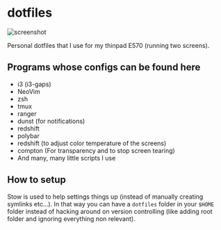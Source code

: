 # dotfiles

![screenshot](https://i.imgur.com/q9PPaZZ.jpg)

Personal dotfiles that I use for my thinpad E570 (running two screens).

## Programs whose configs can be found here

+ i3 (i3-gaps)
+ NeoVim
+ zsh
+ tmux
+ ranger
+ dunst (for notifications)
+ redshift
+ polybar
+ redshift (to adjust color temperature of the screens)
+ compton (For transparency and to stop screen tearing)
+ And many, many little scripts I use

## How to setup

Stow is used to help settings things up (instead of manually creating symlinks etc...). In that way you can have a `dotfiles` folder in your `$HOME` folder instead of hacking around on version controlling (like adding root folder and ignoring everything non relevant).
